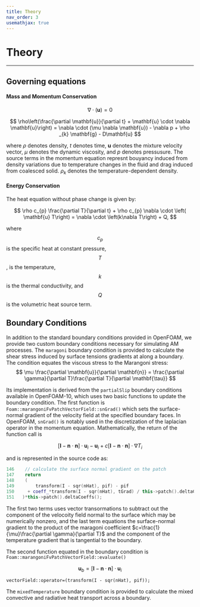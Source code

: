 ```yaml
---
title: Theory
nav_order: 3
usemathjax: true
---
```


# Theory

---

## Governing equations

#### Mass and Momentum Conservation

$$
\nabla \cdot (\mathbf{u}) = 0
$$

$$
\rho\left(\frac{\partial \mathbf{u}}{\partial t} + \mathbf{u} \cdot \nabla \mathbf{u}\right) = \nabla \cdot (\mu \nabla \mathbf{u}) - \nabla p +  \rho _{k} \mathbf{g} - D\mathbf{u}
$$

where $\rho$ denotes density, $t$ denotes time, $\mathbf{u}$ denotes the mixture velocity vector, $\mu$ denotes the dynamic viscosity, and $p$ denotes pressusure. The source terms in the momentum equation represnt bouyancy induced from density variations due to temperature changes in the fluid and drag induced from coalesced solid.
 $\rho_{k}$ denotes the temperature-dependent density.

#### Energy Conservation
The heat equation without phase change is given by:

$$
\rho c_{p} \frac{\partial T}{\partial t} + \rho c_{p} \nabla \cdot \left( \mathbf{u} T\right) = \nabla \cdot \left(k\nabla T\right) + Q,
$$

where $$c_p$$ is the specific heat at constant pressure, $$T$$, is the
temperature, $$k$$ is the thermal conductivity, and $$Q$$ is the volumetric heat
source term.

## Boundary Conditions
In addition to the standard boundary conditions provided in OpenFOAM, we provide two custom boundary conditions necessary for simulating AM processes.
The ```maragoni``` boundary condition is provided to calculate the shear stress induced by surface tensions gradients at along a boundary. The condition equates the viscous stress to the Marangoni stress:
$$
\mu \frac{\partial \mathbf{u}}{\partial \mathbf{n}} = \frac{\partial \gamma}{\partial T}\frac{\partial T}{\partial \mathbf{\tau}}
$$

Its implementation is derived from the ```partialSlip``` boundary conditions available in OpenFOAM-10, which uses two basic functions to update the boundary condition. The first function is ```Foam::marangoniFvPatchVectorField::snGrad()``` which sets the surface-normal gradient of the velocity field at the specified boundary faces. In OpenFOAM, ```snGrad()``` is notably used in the discretization of the laplacian operator in the momentum equation. Mathematically, the return of the function call is

$$
[\mathbf{I} - \mathbf{n}\cdot\mathbf{n}] \cdot\mathbf{u}_{i} - \mathbf{u}_{i} + c[\mathbf{I} - \mathbf{n}\cdot\mathbf{n}] \cdot \nabla T_{i}
$$

and is represented in the source code as:
```cpp
146    // calculate the surface normal gradient on the patch
147    return
148    (
149        transform(I - sqr(nHat), pif) - pif
150     + coeff_*transform(I - sqr(nHat), tGrad) / this->patch().deltaCoeffs()
151   )*this->patch().deltaCoeffs();
```
The first two terms uses vector transormations to subtract out the component of the velocoity field normal to the surface which may be numerically nonzero, and the last term equations the surface-normal gradient to the product of the maragoni coefficient $c=\frac{1}{\mu}\frac{\partial \gamma}{\partial T}$ and the component of the temperature gradient that is tangential to the boundary.

The second function equated in the boundary condition is ```Foam::marangoniFvPatchVectorField::evaluate()```

$$
\mathbf{u}_{b} = [\mathbf{I} - \mathbf{n}\cdot\mathbf{n}] \cdot\mathbf{u}_{i}
$$

```
vectorField::operator=(transform(I - sqr(nHat), pif));
```

The ```mixedTemperature``` boundary condition is provided to calculate the mixed convective and radiative heat transport across a boundary. 
